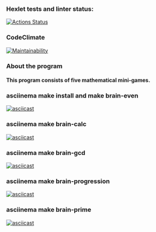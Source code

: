 ### Hexlet tests and linter status:
[![Actions Status](https://github.com/Bosun18/php-project-45/workflows/hexlet-check/badge.svg)](https://github.com/Bosun18/php-project-45/actions)
### CodeClimate
[![Maintainability](https://api.codeclimate.com/v1/badges/f15a2600b04260ea939c/maintainability)](https://codeclimate.com/github/Bosun18/php-project-45/maintainability)
### About the program
#### This program consists of five mathematical mini-games.
### asciinema make install and make brain-even
[![asciicast](https://asciinema.org/a/VCZ11CBGED0ChB8vI90R8y8Xl.svg)](https://asciinema.org/a/VCZ11CBGED0ChB8vI90R8y8Xl)
### asciinema make brain-calc
[![asciicast](https://asciinema.org/a/5sNWARwOn2Cd4PdOiamxstyOy.svg)](https://asciinema.org/a/5sNWARwOn2Cd4PdOiamxstyOy)
### asciinema make brain-gcd
[![asciicast](https://asciinema.org/a/ItonvvtqzSHmylmHzV0ngHyiy.svg)](https://asciinema.org/a/ItonvvtqzSHmylmHzV0ngHyiy)
### asciinema make brain-progression
[![asciicast](https://asciinema.org/a/EutcVns97W4vyfHW7WPE9eW2P.svg)](https://asciinema.org/a/EutcVns97W4vyfHW7WPE9eW2P)
### asciinema make brain-prime
[![asciicast](https://asciinema.org/a/hwk0o74KH6Kk3nDDJOM8awuyZ.svg)](https://asciinema.org/a/hwk0o74KH6Kk3nDDJOM8awuyZ)
